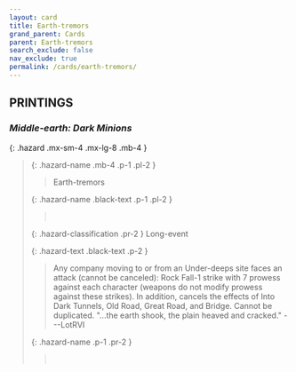```yaml
---
layout: card
title: Earth-tremors
grand_parent: Cards
parent: Earth-tremors
search_exclude: false
nav_exclude: true
permalink: /cards/earth-tremors/
---
```


## PRINTINGS


### _Middle-earth: Dark Minions_

{: .hazard .mx-sm-4 .mx-lg-8 .mb-4 }
> {: .hazard-name .mb-4 .p-1 .pl-2 }
> > <div class="hazard-mp"></div>
> > <div class="card-name">Earth-tremors</div>
>
> {: .hazard-name .black-text .p-1 .pl-2 }
> > &nbsp;
>
> {: .hazard-classification .pr-2 }
> Long-event
>
> {: .hazard-text .black-text .p-2 }
> > Any company moving to or from an Under-deeps site faces an attack (cannot be canceled): Rock Fall-1 strike with 7 prowess against each character (weapons do not modify prowess against these strikes). In addition, cancels the effects of Into Dark Tunnels, Old Road, Great Road, and Bridge. Cannot be duplicated.  "...the earth shook, the plain heaved and cracked." ---LotRVI 
>
> {: .hazard-name .p-1 .pr-2 }
> > <div class="card-shield"></div>
> > <div class="card-corruption">&nbsp;</div>
